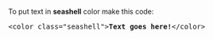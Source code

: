 To put text in <b>seashell</b> color make this code:
<pre>&lt;color class="seashell"&gt;<b>Text goes here!</b>&lt;/color&gt;</pre>

